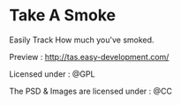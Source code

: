 Take A Smoke
============

Easily Track How much you've smoked.

Preview : http://tas.easy-development.com/


Licensed under : @GPL

The PSD & Images are licensed under : @CC
